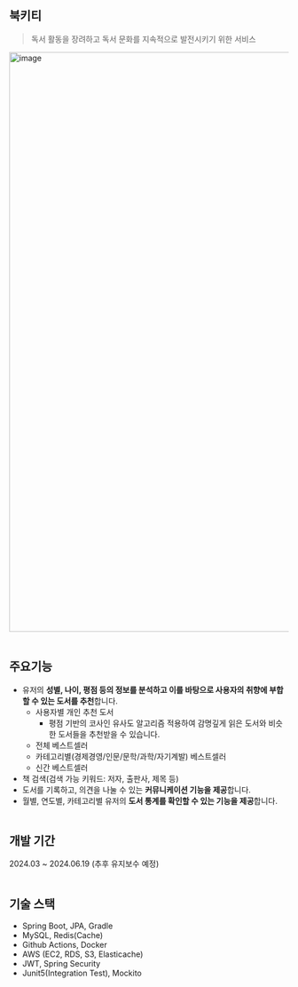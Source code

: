 ## 북키티
> 독서 활동을 장려하고 독서 문화를 지속적으로 발전시키기 위한 서비스

<img width="1044" alt="image" src="https://github.com/user-attachments/assets/97b1c0c0-f2cc-4b59-abc0-5c2404b2eee1">
<br><br>

## 주요기능
- 유저의 **성별, 나이, 평점 등의 정보를 분석하고 이를 바탕으로 사용자의 취향에 부합할 수 있는 도서를 추천**합니다. 
  - 사용자별 개인 추천 도서
      - 평점 기반의 코사인 유사도 알고리즘 적용하여 감명깊게 읽은 도서와 비슷한 도서들을 추천받을 수 있습니다.
  - 전체 베스트셀러
  - 카테고리별(경제경영/인문/문학/과학/자기계발) 베스트셀러
  - 신간 베스트셀러 
- 책 검색(검색 가능 키워드: 저자, 출판사, 제목 등)
- 도서를 기록하고, 의견을 나눌 수 있는 **커뮤니케이션 기능을 제공**합니다. 
- 월별, 연도별, 카테고리별 유저의 **도서 통계를 확인할 수 있는 기능을 제공**합니다. 
<br><br>
## 개발 기간 
2024.03 ~ 2024.06.19 (추후 유지보수 예정) 
<br><br>
##  기술 스택 
- Spring Boot, JPA, Gradle 
- MySQL, Redis(Cache)
- Github Actions, Docker
- AWS (EC2, RDS, S3, Elasticache) 
- JWT, Spring Security
- Junit5(Integration Test), Mockito 
<br><br>




